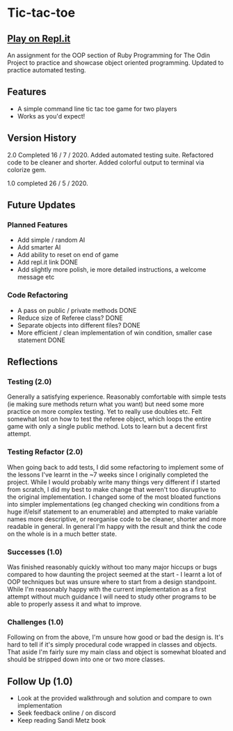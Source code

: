 # Tic-tac-toe

## [Play on Repl.it](https://repl.it/@HappyFrog/tic-tac-toe#bin/main.rb)

An assignment for the OOP section of Ruby Programming for The Odin Project to practice and showcase object oriented programming.
Updated to practice automated testing.

## Features

* A simple command line tic tac toe game for two players
* Works as you'd expect!

## Version History

2.0 Completed 16 / 7 / 2020. Added automated testing suite. Refactored code to be cleaner and shorter. Added colorful output to terminal via colorize gem.

1.0 completed 26 / 5 / 2020.

## Future Updates

### Planned Features

* Add simple / random AI
* Add smarter AI
* Add ability to reset on end of game
* Add repl.it link DONE
* Add slightly more polish, ie more detailed instructions, a welcome message etc

### Code Refactoring

* A pass on public / private methods DONE
* Reduce size of Referee class? DONE
* Separate objects into different files? DONE
* More efficient / clean implementation of win condition, smaller case statement DONE

## Reflections

### Testing (2.0)

Generally a satisfying experience. Reasonably comfortable with simple tests (ie making sure methods return what you want) but need some more practice on more complex testing. Yet to really use doubles etc. Felt somewhat lost on how to test the referee object, which loops the entire game with only a single public method.
Lots to learn but a decent first attempt.

### Testing Refactor (2.0)

When going back to add tests, I did some refactoring to implement some of the lessons I've learnt in the ~7 weeks since I originally completed the project.
While I would probably write many things very different if I started from scratch, I did my best to make change that weren't too disruptive to the original implementation. I changed some of the most bloated functions into simpler implementations (eg changed checking win conditions from a huge if/elsif statement to an enumerable) and attempted to make variable names more descriptive, or reorganise code to be cleaner, shorter and more readable in general. In general I'm happy with the result and think the code on the whole is in a much better state.

### Successes (1.0)

Was finished reasonably quickly without too many major hiccups or bugs compared to how daunting the project seemed at the start - I learnt a lot of OOP techniques but was unsure where to start from a design standpoint. While I'm reasonably happy with the current implementation as a first attempt without much guidance I will need to study other programs to be able to properly assess it and what to improve.

### Challenges (1.0)

Following on from the above, I'm unsure how good or bad the design is. It's hard to tell if it's simply procedural code wrapped in classes and objects. That aside I'm fairly sure my main class and object is somewhat bloated and should be stripped down into one or two more classes.

## Follow Up (1.0)

* Look at the provided walkthrough and solution and compare to own implementation
* Seek feedback online / on discord
* Keep reading Sandi Metz book
